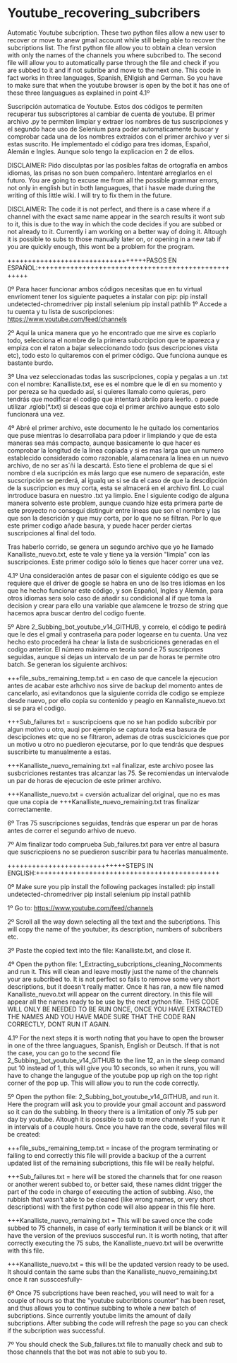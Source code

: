 # Youtube_recovering_subcribers
Automatic Youtube subcription. These two python files allow a new user to recover or move to anew gmail account while still being able to recover the subcriptions list. The first python file allow you to obtain a clean version with only the names of the channels you where subcribed to. The second file will allow you to automatically parse through the file and check if you are subbed to it and if not subribe and move to the next one. This code in fact works in three languages, Spanish, ENlgish and German. So you have to make sure that when the youtube browser is open by the bot it has one of these three languagues as explained in point 4.1º

Suscripción automatica de Youtube. Estos dos códigos te permiten recuperar tus subscriptores al cambiar de cuenta de youtube. El primer archivo .py te permiten limpiar y extraer los nombres de tus suscripciones y el segundo hace uso de Selenium para poder automaticamente  buscar y comprobar cada una de los nombres extraidos con el primer archivo y ver si estas suscrito. He implementado el código para tres idomas, Español, Alemán e Ingles. Aunque solo tengo la explicacion en 2 de ellos.


DISCLAIMER: Pido disculptas por las posibles faltas de ortografía en ambos idiomas, las prisas no son buen compañero. Intentaré arreglarlos en el futuro.
            You are going to excuse me from all the possible grammar errors, not only in english but in both languagues, that i hasve made during the writing of this little wiki. I will try to fix them in the future.
            
DISCLAIMER: The code it is not perfect, and there is a case where if a channel with the exact same name appear in the search results it wont sub to it, this is due to the way in which the code decides if you are subbed or not already to it. Currently i am working on a better way of doing it. Altough it is possible to subs to those manually later on, or opening in a new tab if you are quickly enough, this wont be a problem for the program.

++++++++++++++++++++++++++++++++++PASOS EN ESPAÑOL:++++++++++++++++++++++++++++++++++++++++++++++++++++

0º Para hacer funcionar ambos códigos necesitas que en tu virtual envrioment tener los siguiente paquetes a instalar con pip:
  pip install undetected-chromedriver
  pip install selenium
  pip install pathlib
1º Accede a tu cuenta y tu lista de suscripciones: https://www.youtube.com/feed/channels

2º Aquí la unica manera que yo he encontrado que me sirve es copìarlo todo, selecciona el nombre de la primera subcrcipcion que te aparezca y empiza con el raton a bajar seleccionando todo (sus descripciones vista etc), todo esto lo quitaremos con el primer código. Que funciona aunque es bastante burdo. 

3º Una vez seleccionadas todas las suscripciones, copia y pegalas a un .txt con el nombre: Kanalliste.txt, ese es el nombre que le dí en su momento y por pereza se ha quedado así, si quieres llamalo como quieras, pero tendrás que modificar el codigo que intentará abrilo para leerlo. o puede utilizar .rglob(*.txt) si deseas que coja el primer archivo aunque esto solo funcionará una vez.

4º Abré el primer archivo, este documento le he quitado los comentarios que puse mientras lo desarrollaba para pdoer ir limpiando y que de esta maneras sea más compacto, aunque basicamente lo que hacer es comprobar la longitud de la linea copiada y si es mas larga que un numero establecido considerado como razonable, alamacenara la linea en un nuevo archivo, de no ser as´ñi la descartá. Esto tiene el problema de que si el nombre d ela sucripción es más largo que ese numero de separación, este sucscripción se perderá, al igualq ue si se da el caso de que la descdipción de la suscripcion es muy corta, esta se almacerá en el archivo finl. Lo cual inrtroduce basura en nuestro .txt ya limpio. Ene l siguiente codigo de alguna manera solvento este problem, aunque cuando hize esta primera parte de este proyecto no conseguí distinguir entre lineas que son el nombre y las que son la descrición y que muy corta, por lo que no se filtran. Por lo que este primer codigo añade basura, y puede hacer perder ciertas suscripciones al final del todo. 

Tras haberlo corrido, se genera un segundo archivo que yo he llamado Kanalliste_nuevo.txt, este te vale y tiene ya la versión "limpia" con las suscripciones. Este primer codigo sólo lo tienes que hacer correr una vez.

4.1º Una consideración antes de pasar con el siguiente código es que se requiere que el driver de google se habra en uno de lso tres idiomas en los que he hecho funcionar este código, y son Español, Ingles y Alemán, para otros idiomas sera solo caso de añadir su condicional al if que toma la decision y crear para ello una variable que alamcene le trozso de string que hacemos apra buscar dentro del codigo fuente.

5º Abre 2_Subbing_bot_youtube_v14_GITHUB, y correlo, el código te pedirá que le des el gmail y contraseña para poder logearse en tu cuenta. Una vez hecho esto procederá ha chear la lista de susbcriciones generadas en el codigo anterior. El número máximo en teoria sond e 75 suscripones seguidas, aunque si dejas un intervalo de un par de horas te permite otro batch. Se generan los siguiente archivos:

+++file_subs_remaining_temp.txt = en caso de que cancele la ejecucion antes de acabar este arhchivo nos sirve de backup del momento antes de cancelarlo, asi evitandonos que la siguiente corrida dle codigo se empieze desde nuevo, por ello copia su contenido y peaglo en Kannaliste_nuevo.txt si se para el codigo.

+++Sub_failures.txt = suscripcioens que no se han podido subcribir por algun motivo u otro, auqi por ejemplo se captura toda esa basura de descipciones etc que no se filtraron, ademas de otras susciciciones que por un motivo u otro no puedieron ejecutarse, por lo que tendrás que despues suscribirte tu manualmente a estas.

+++Kanalliste_nuevo_remaining.txt  =al finalizar, este archivo posee las susbcriciones restantes tras alcanzar las 75. Se recomiendas un intervalode un par de horas de ejecucion de este primer archivo.

+++Kanalliste_nuevo.txt = cversión actualizar del original, que no es mas que una copia de +++Kanalliste_nuevo_remaining.txt tras finalizar correctamente.


6º Tras 75 suscripciones seguidas, tendrás que esperar un par de horas antes de correr el segundo arhivo de nuevo.

7º Alm finalizar todo comprueba Sub_failures.txt para ver entre al basura que suscricpioens no se puedieron suscribir para tu hacerlas manualmente.



+++++++++++++++++++++++++++++STEPS IN ENGLISH:+++++++++++++++++++++++++++++++++++++++++++++

0º Make sure you pip install the following packages installed: 
  pip install undetected-chromedriver
  pip install selenium
  pip install pathlib
  
1º Go to: https://www.youtube.com/feed/channels

2º Scroll all the way down selecting all the text and the subcriptions. This will copy the name of the youtuber, its description, numbers of subcribers etc.

3º Paste the copied text into the file: Kanalliste.txt, and close it.

4º Open the python file: 1_Extracting_subcriptions_cleaning_Nocomments and run it. This will clean and leave mostly just the name of the channels your are subcribed to. It is not perfect so fails to remove some very short descriptions, but it doesn't really matter. Once it has ran, a new file named Kanalliste_nuevo.txt will appear on the current directory. In this file will appear all the names ready to be use by the next python file. THIS CODE WILL ONLY BE NEEDED TO BE RUN ONCE, ONCE YOU HAVE EXTRACTED THE NAMES AND YOU HAVE MADE SURE THAT THE CODE RAN CORRECTLY, DONT RUN IT AGAIN.

4.1º For the next steps it is worth noting that you have to open the browser in one of the three languagues, Spanish, English or Deutsch. If that is not the case, you can go to the second file 2_Subbing_bot_youtube_v14_GITHUB to the line 12, an in the sleep comand put 10 instead of 1, this will give you 10 seconds, so when it runs, you will have to change the langugue of the youtube pop up righ on the top right corner of the pop up. This will allow you to run the code correctly. 

5º Open the python file: 2_Subbing_bot_youtube_v14_GITHUB, and run it. Here the program will ask you to provide your gmail account and password so it can do the subbing. In theory there is a limitation of only 75 sub per day by youtube. Altough it is possible to sub to more channels if your run it in intervals of a couple hours. Once you have ran the code, several files will be created:

+++file_subs_remaining_temp.txt = incase of the program terminating or failing to end correctly this file will provide a backup of the a current updated list of the remaining                                       subcriptions, this file will be really helpful.

+++Sub_failures.txt = here will be stored the channels that for one reason or another werent subbed to, or better said, these names didnt trigger the part of the code in charge of executing the action of subbing. Also, the rubbish that wasn't able to be cleaned (like wrong names, or very short descriptions) with the first python code will also appear in this file here.
   
+++Kanalliste_nuevo_remaining.txt = This will be saved once the code subbed to 75 channels, in case of early termination it will be blanck or it will have the version of the 
                                previuos susccesful run. It is worth noting, that after correctly executing the 75 subs, the Kanalliste_nuevo.txt will be overwritte with this                                   file.
                                
+++Kanalliste_nuevo.txt = this will be the updated version ready to be used. It should contain the same subs than the Kanalliste_nuevo_remaining.txt once it ran sussccesfully-
   
   6º Once 75 subcriptions have been reached, you will need to wait for a couple of hours so that the "youtube subcribtions counter" has been reset, and thus allows you to continue subbing to whole a new batch of subcriptions. Since currently youtube limits the amount of daily subcriptions. After subbing the code will refresh the page so you can check if the subcription was successful.
   
   7º You should check the Sub_failures.txt file to manually check and sub to those channels that the bot was not able to sub you to.
   
   
